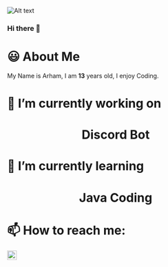 ![Alt text](https://raw.githubusercontent.com/mahozad/mahozad/master/logo.svg)

### Hi there 👋

# 😃 About Me

My Name is Arham, I am **13** years old, I enjoy Coding.

# 🔭 I’m currently working on

<h1 align="center">Discord Bot</h1>

# 🌱 I’m currently learning

<h1 align="center">Java Coding</h1>

# 📫 How to reach me:

[<img align="left" alt="codeSTACKr | YouTube" width="22px" src="https://cdn.jsdelivr.net/npm/simple-icons@v3/icons/youtube.svg" />][youtube]

[youtube]: https://youtube.com/ArhamSanooj
